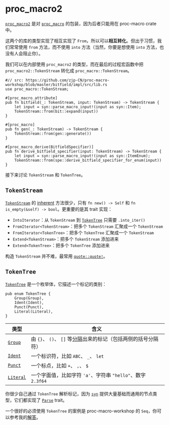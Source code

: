 # proc_macro2

[`proc_macro2`] 是对 [`proc_macro`] 的包装，因为后者只能用在 proc-macro crate 中。

[`proc_macro`]: https://doc.rust-lang.org/proc_macro/
[`proc_macro2`]: https://docs.rs/proc-macro2/*/proc_macro2

这两个的库的类型实现了相互实现了 `From`，所以可以**相互转化**。但出于习惯，我们常常使用 `from` 方法，而不使用
`into` 方法（当然，你要是想使用 `into` 方法，也没有人会阻止你）。

我们可以在内部使用 `proc_macro2` 的类型，而在最后的过程宏函数中把 
`proc_macro2::TokenStream` 转化成 `proc_macro::TokenStream`。

```rust,ignore
#// src: https://github.com/zjp-CN/proc-macro-workshop/blob/master/bitfield/impl/src/lib.rs
use proc_macro::TokenStream;

#[proc_macro_attribute]
pub fn bitfield(_: TokenStream, input: TokenStream) -> TokenStream {
    let input = syn::parse_macro_input!(input as syn::Item);
    TokenStream::from(bit::expand(input))
}

#[proc_macro]
pub fn gen(_: TokenStream) -> TokenStream {
    TokenStream::from(gen::generate()) 
}

#[proc_macro_derive(BitfieldSpecifier)]
pub fn derive_bitfield_specifier(input: TokenStream) -> TokenStream {
    let input = syn::parse_macro_input!(input as syn::ItemEnum);
    TokenStream::from(spe::derive_bitfield_specifier_for_enum(input))
}
```

接下来讨论 `TokenStream` 和 `TokenTree`。

## `TokenStream`

[`TokenStream`] 的 [inherent] 方法很少，只有 `fn new() -> Self` 和
`fn is_empty(&self) -> bool`。更重要的是其 trait 实现：

- `IntoIterator`：从 `TokenStream` 到 [`TokenTree`] 只需要 `.into_iter()`
- `FromIterator<TokenStream>`：把多个 `TokenStream` 汇聚成一个 `TokenStream`
- `FromIterator<TokenTree>`：把多个 `TokenTree` 汇聚成一个 `TokenStream`
- `Extend<TokenStream>`：把多个 `TokenStream` 添加进来
- `Extend<TokenTree>`：把多个 `TokenTree` 添加进来

构造 `TokenStream` 并不难，最常用 [`quote::quote!`](./quote.html#quote-与-totokens)。

[`TokenStream`]: https://docs.rs/proc-macro2/*/proc_macro2/struct.TokenStream.html
[`TokenTree`]: https://docs.rs/proc-macro2/*/proc_macro2/enum.TokenTree.html
[inherent]: https://doc.rust-lang.org/nightly/reference/glossary.html#inherent-method

## `TokenTree`

[`TokenTree`] 是一个枚举体，它描述一个标记的类别：

```rust,ignore
pub enum TokenTree {
    Group(Group),
    Ident(Ident),
    Punct(Punct),
    Literal(Literal),
}
```

| 类型        | 含义                                                                          |
|-------------|-------------------------------------------------------------------------------|
| [`Group`]   | 由 `{}`、 `()`、 `[]` 等[分隔][`Delimiter`]出来的标记（包括两侧的括号分隔符） |
| [`Ident`]   | 一个标识符，比如 `ABC`、 `_`、 `let`                                          |
| [`Punct`]   | 一个标点，比如 `+`、 `,`、 `$`                                                |
| [`Literal`] | 一个字面值，比如字符 `'a'`、字符串 `"hello"`、数字 `2.3f64`                   |

你很少自己通过 `TokenTree` 解析标记，因为 [`syn`] 提供大量基础而通用的节点类型，它们都实现了 [`Parse`] trait。

一个很好的必须使用 `TokenTree` 的案例是 proc-macro-workshop 的
`Seq`，你可以参考我的[解答](https://github.com/zjp-CN/proc-macro-workshop/blob/master/seq/src/lib.rs)。

[`syn`]: https://docs.rs/syn
[`Parse`]: ./syn.html#parse-trait

[`Group`]: https://docs.rs/proc-macro2/*/proc_macro2/struct.Group.html
[`Ident`]: https://docs.rs/proc-macro2/*/proc_macro2/struct.Ident.html
[`Punct`]: https://docs.rs/proc-macro2/*/proc_macro2/struct.Punct.html
[`Literal`]: https://docs.rs/proc-macro2/*/proc_macro2/struct.Literal.html
[`Delimiter`]: https://docs.rs/proc-macro2/*/proc_macro2/enum.Delimiter.html

